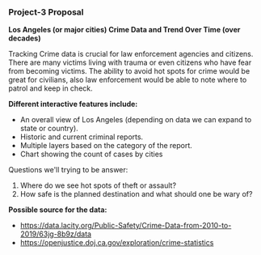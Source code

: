 ### Project-3 Proposal

<b>Los Angeles (or major cities) Crime Data and Trend Over Time (over decades)</b>

Tracking Crime data is crucial for law enforcement agencies and citizens. There are many victims living with trauma or even citizens who have fear from becoming victims. The ability to avoid hot spots for crime would be great for civilians, also law enforcement would be able to note where to patrol and keep in check.

<b>Different interactive features include:</b>
- An overall view of Los Angeles (depending on data we can expand to state or country).
- Historic and current criminal reports.
- Multiple layers based on the category of the report.
- Chart showing the count of cases by cities

Questions we'll trying to be answer:
1. Where do we see hot spots of theft or assault? 
2. How safe is the planned destination and what should one be wary of?

<b>Possible source for the data:</b>
- https://data.lacity.org/Public-Safety/Crime-Data-from-2010-to-2019/63jg-8b9z/data
- https://openjustice.doj.ca.gov/exploration/crime-statistics
